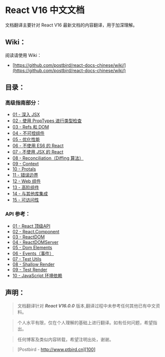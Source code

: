 # React V16 中文文档

文档翻译主要针对 React V16 最新文档的内容翻译，用于加深理解。

## Wiki：

阅读请使用 Wiki：

- [https://github.com/postbird/react-docs-chinese/wiki/](https://github.com/postbird/react-docs-chinese/wiki/)

## 目录：

### 高级指南部分：
- [01 - 深入 JSX][1]
- [02 - 使用 PropTypes 进行类型检查][2]
- [03 - Refs 和 DOM][3]
- [04 - 不可控组件][4]
- [05 - 优化性能][5]
- [06 - 不使用 ES6 的 React][6]
- [07 - 不使用 JSX 的 React][7]
- [08 - Reconciliation（Diffing 算法）][8]
- [09 - Context][9]
- [10 - Protals][10]
- [11 - 错误边界][11]
- [12 - Web 组件][12]
- [13 - 高阶组件][13]
- [14 - 与其他库集成][14]
- [15 - 可访问性][15]

### API 参考：

- [01 - React 顶级API](./react-reference/01-react-api.md)
- [02 - React.Component](./react-reference/02-react-component.md)
- [03 - ReactDOM](./react-reference/03-react-dom.md)
- [04 - ReactDOMServer](./react-reference/04-react-dom-server.md)
- [05 - Dom Elements](./react-reference/05-dom-elements.md)
- [06 - Events（事件）](./react-reference/06-events.md)
- [07 - Test Utils](./react-reference/07-test-utils.md)
- [08 - Shallow Render](./react-reference/08-shallow-render.md)
- [09 - Test Render](./react-reference/09-test-render.md)
- [10 - JavaScript 环境依赖](./react-reference/10-javascript-environment-requirements.md)

## 声明：

> 文档翻译针对 ***React V16.0.0*** 版本,翻译过程中未参考任何其他已有中文资料。

> 个人水平有限，仅在个人理解的基础上进行翻译。如有任何问题，希望指出。

> 任何博客及类似内容转载，希望注明出处，谢谢。

> [Postbird - http://www.ptbird.cn][100]

[100]: http://www.ptbird.cn
[1]: ./react-advanced-guide/01-jsx-in-depth.md
[2]: ./react-advanced-guide/02-typechecking-with-proptypes.md
[3]: ./react-advanced-guide/03-refs-and-the-dom.md
[4]: ./react-advanced-guide/04-uncontrolled-components.md
[5]: ./react-advanced-guide/05-optimizing-performance.md
[6]: ./react-advanced-guide/06-react-without-es6.md
[7]: ./react-advanced-guide/07-react-without-jsx.md
[8]: ./react-advanced-guide/08-reconciliation.md
[9]: ./react-advanced-guide/09-context.md
[10]: ./react-advanced-guide/10-protals.md
[11]: ./react-advanced-guide/11-error-boundaries.md
[12]: ./react-advanced-guide/12-web-components.md
[13]: ./react-advanced-guide/13-higher-order-components.md
[14]: ./react-advanced-guide/14-integrating-with-other-libraries.md
[15]: ./react-advanced-guide/15-accessibility.md
